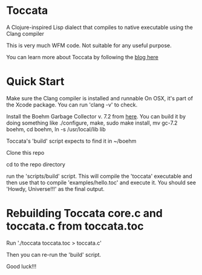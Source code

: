Toccata
=======

A Clojure-inspired Lisp dialect that compiles to native executable using the Clang compiler

This is very much WFM code. Not suitable for any useful purpose.

You can learn more about Toccata by following the [blog here](http://toccata.io)

Quick Start
===========

Make sure the Clang compiler is installed and runnable
  On OSX, it's part of the Xcode package. You can run 'clang -v' to check.

Install the Boehm Garbage Collector v. 7.2 from [here](http://www.hboehm.info/gc/gc_source/gc-7.2f.tar.gz). You can build it by doing something like ./configure, make, sudo make install, mv gc-7.2 boehm, cd boehm, ln -s /usr/local/lib lib

  Toccata's 'build' script expects to find it in ~/boehm

Clone this repo

cd to the repo directory

run the 'scripts/build' script.
  This will compile the 'toccata' executable and then use that to compile 'examples/hello.toc' and execute it. You should see 'Howdy, Universe!!!' as the final output.

Rebuilding Toccata core.c and toccata.c from toccata.toc
=========

Run './toccata toccata.toc > toccata.c'

Then you can re-run the 'build' script.

Good luck!!!
